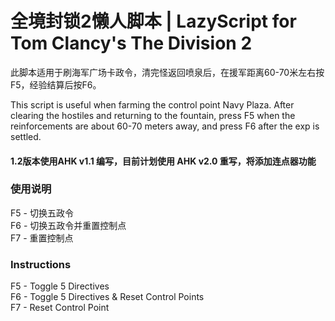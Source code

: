 # 全境封锁2懒人脚本 | LazyScript for Tom Clancy's The Division 2

此脚本适用于刷海军广场卡政令，清完怪返回喷泉后，在援军距离60-70米左右按F5，经验结算后按F6。  

This script is useful when farming the control point Navy Plaza. After clearing the hostiles and returning to the fountain, press F5 when the reinforcements are about 60-70 meters away, and press F6 after the exp is settled.

#### 1.2版本使用AHK v1.1 编写，目前计划使用 AHK v2.0 重写，将添加连点器功能  

### 使用说明  
F5 - 切换五政令  
F6 - 切换五政令并重置控制点  
F7 - 重置控制点  
  
### Instructions  
F5 - Toggle 5 Directives  
F6 - Toggle 5 Directives & Reset Control Points  
F7 - Reset Control Point  
